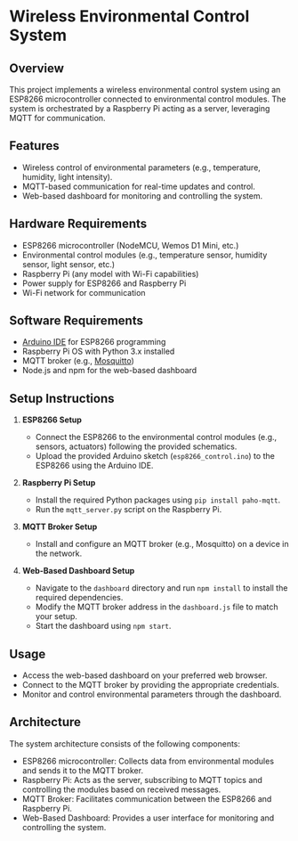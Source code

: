 # Wireless Environmental Control System

## Overview

This project implements a wireless environmental control system using an ESP8266 microcontroller connected to environmental control modules. The system is orchestrated by a Raspberry Pi acting as a server, leveraging MQTT for communication.

## Features

- Wireless control of environmental parameters (e.g., temperature, humidity, light intensity).
- MQTT-based communication for real-time updates and control.
- Web-based dashboard for monitoring and controlling the system.

## Hardware Requirements

- ESP8266 microcontroller (NodeMCU, Wemos D1 Mini, etc.)
- Environmental control modules (e.g., temperature sensor, humidity sensor, light sensor, etc.)
- Raspberry Pi (any model with Wi-Fi capabilities)
- Power supply for ESP8266 and Raspberry Pi
- Wi-Fi network for communication

## Software Requirements

- [Arduino IDE](https://www.arduino.cc/en/Main/Software) for ESP8266 programming
- Raspberry Pi OS with Python 3.x installed
- MQTT broker (e.g., [Mosquitto](https://mosquitto.org/))
- Node.js and npm for the web-based dashboard

## Setup Instructions

1. **ESP8266 Setup**
   - Connect the ESP8266 to the environmental control modules (e.g., sensors, actuators) following the provided schematics.
   - Upload the provided Arduino sketch (`esp8266_control.ino`) to the ESP8266 using the Arduino IDE.

2. **Raspberry Pi Setup**
   - Install the required Python packages using `pip install paho-mqtt`.
   - Run the `mqtt_server.py` script on the Raspberry Pi.

3. **MQTT Broker Setup**
   - Install and configure an MQTT broker (e.g., Mosquitto) on a device in the network.

4. **Web-Based Dashboard Setup**
   - Navigate to the `dashboard` directory and run `npm install` to install the required dependencies.
   - Modify the MQTT broker address in the `dashboard.js` file to match your setup.
   - Start the dashboard using `npm start`.

## Usage

- Access the web-based dashboard on your preferred web browser.
- Connect to the MQTT broker by providing the appropriate credentials.
- Monitor and control environmental parameters through the dashboard.

## Architecture

The system architecture consists of the following components:

- ESP8266 microcontroller: Collects data from environmental modules and sends it to the MQTT broker.
- Raspberry Pi: Acts as the server, subscribing to MQTT topics and controlling the modules based on received messages.
- MQTT Broker: Facilitates communication between the ESP8266 and Raspberry Pi.
- Web-Based Dashboard: Provides a user interface for monitoring and controlling the system.
